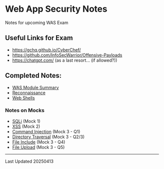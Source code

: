 # Web App Security Notes

Notes for upcoming WAS Exam

## Useful Links for Exam
- https://gchq.github.io/CyberChef/
- https://github.com/InfoSecWarrior/Offensive-Payloads
- https://chatgpt.com/ (as a last resort... (if allowed?))

## Completed Notes:
- [WAS Module Summary](https://github.com/ryancranie/webappsec/blob/main/WAS%20Summary.md)
- [Reconnaissance](https://github.com/ryancranie/webappsec/blob/main/notes/Reconnaissance.md)
- [Web Shells](https://github.com/ryancranie/webappsec/blob/main/notes/Web%20Shells.md)

### Notes on Mocks
- [SQLi](https://github.com/ryancranie/webappsec/blob/main/lab/SQLi.md) (Mock 1)
- [XSS](https://github.com/ryancranie/webappsec/blob/main/lab/XSS.md) (Mock 2)
- [Command Injection](https://github.com/ryancranie/webappsec/blob/main/lab/Commands_Injection.md) (Mock 3 - Q1)
- [Directory Traversal](https://github.com/ryancranie/webappsec/blob/main/lab/Directory_Traversal.md) (Mock 3 - Q2/3)
- [File Include](https://github.com/ryancranie/webappsec/blob/main/lab/File_Include.md) (Mock 3 - Q4)
- [File Upload](https://github.com/ryancranie/webappsec/blob/main/lab/File_Upload.md) (Mock 3 - Q5)

---

Last Updated 20250413
